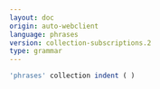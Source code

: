 ```yaml
---
layout: doc
origin: auto-webclient
language: phrases
version: collection-subscriptions.2
type: grammar
---
```



```js
'phrases' collection indent ( )
```
```
